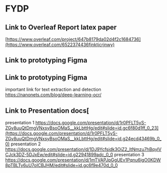 # FYDP

## Link to Overleaf Report latex paper
[https://www.overleaf.com/project/647b8179da02d4f2c1684736](https://www.overleaf.com/6522374436fjnktjcrjnwy)

## Link to prototyping Figma


## Link to prototyping Figma
important link for text extraction and detection 
https://nanonets.com/blog/deep-learning-ocr/

## Link to Presentation docs[

presentation 1
https://docs.google.com/presentation/d/1r0PFLT5yS-ZGv8uuQtDmgVNxsyBsoOMaS__kkLbttHg/edit#slide=id.gc6f80d1ff_0_23](https://docs.google.com/presentation/d/1r0PFLT5yS-ZGv8uuQtDmgVNxsyBsoOMaS__kkLbttHg/edit#slide=id.g24ecd43469b_0_0)
presentation 2
https://docs.google.com/presentation/d/1DJ9Ycfsidk3OiZ2_ItNmzu7hBqylVCJck3DZ-5DJxEw/edit#slide=id.g22941899adc_0_0
presentation 3
https://docs.google.com/presentation/d/1mTVAPJpGgUEv1Pqnu6igO0KDW8pTBLTy6uU7oICBJHM/edit#slide=id.gc6f9e470d_0_0
